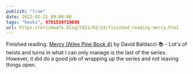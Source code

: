 ```yaml
---
publish: "true"
date: 2022-02-21 09:00:00
tags: "books", 9781538719695
url: https://ericmwalk.blog/2022/02/24/finished-reading-mercy.html
---
```


Finished reading: [Mercy (Atlee Pine Book 4)](https://micro.blog/books/9781538719695) by David Baldacci 📚 - Lot's of twists and turns in what I can only manage is the last of the series. However, it did do a good job of wrapping up the series and not leaving things open.